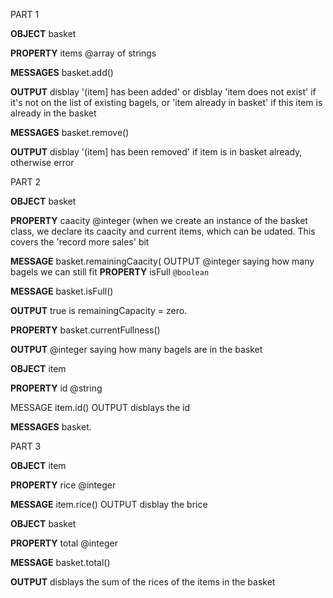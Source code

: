 PART 1

**OBJECT** basket

**PROPERTY** items @array of strings 

**MESSAGES** basket.add() 

**OUTPUT** disblay '(item] has been added' or disblay 'item does not exist' if it's not on the list of existing bagels, or 'item already in basket' if this item is already in the basket

**MESSAGES** basket.remove()  

**OUTPUT** disblay '(item] has been removed' if item is in basket already, otherwise error


PART 2

**OBJECT** basket

**PROPERTY** caacity   @integer   (when we create an instance of the basket class, we declare its caacity and current items, which can be udated. This covers the 'record more sales' bit 

**MESSAGE** basket.remainingCaacity(      OUTPUT    @integer saying how many bagels we can still fit
**PROPERTY** isFull    `@boolean`

**MESSAGE** basket.isFull()   

**OUTPUT** true is remainingCapacity = zero.

**PROPERTY** basket.currentFullness()  

**OUTPUT**  @integer saying how many bagels are in the basket 

**OBJECT** item 

**PROPERTY** id @string  

MESSAGE item.id()  OUTPUT   disblays the id 

**MESSAGES** basket.

PART 3

**OBJECT** item 

**PROPERTY** rice     @integer   

**MESSAGE** item.rice()      OUTPUT disblay the brice 

**OBJECT** basket 

**PROPERTY** total    @integer 

**MESSAGE** basket.total() 

**OUTPUT**   disblays the sum of the rices of the items in the basket
